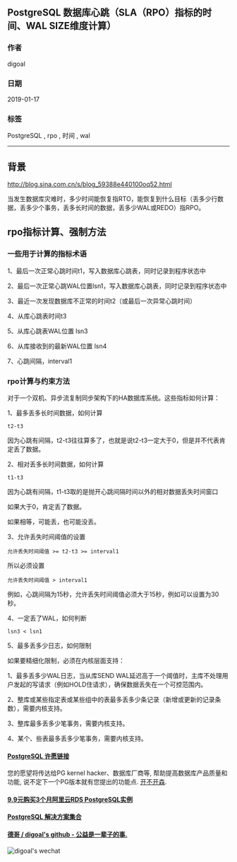 ## PostgreSQL 数据库心跳（SLA（RPO）指标的时间、WAL SIZE维度计算）   
                                                                                                                        
### 作者                                                                    
digoal                                                                    
                                                                                                 
### 日期                                                                                 
2019-01-17                                                             
                                                                      
### 标签                                                                                                          
PostgreSQL , rpo , 时间 , wal              
                                                                                                                        
----                                                                                                                  
                                                                                                                           
## 背景       
http://blog.sina.com.cn/s/blog_59388e440100oq52.html  
  
当发生数据库灾难时，多少时间能恢复指RTO，能恢复到什么目标（丢多少行数据，丢多少个事务，丢多长时间的数据，丢多少WAL或REDO）指RPO。  
  
  
  
## rpo指标计算、强制方法  
### 一些用于计算的指标术语  
1、最后一次正常心跳时间t1，写入数据库心跳表，同时记录到程序状态中  
  
2、最后一次正常心跳WAL位置lsn1，写入数据库心跳表，同时记录到程序状态中  
  
3、最近一次发现数据库不正常的时间t2（或最后一次异常心跳时间）  
  
4、从库心跳表时间t3  
  
5、从库心跳表WAL位置 lsn3  
  
6、从库接收到的最新WAL位置 lsn4  
  
7、心跳间隔，interval1  
  
### rpo计算与约束方法  
对于一个双机、异步流复制同步架构下的HA数据库系统。这些指标如何计算：  
  
1、最多丢多长时间数据，如何计算  
  
```  
t2-t3  
```  
  
因为心跳有间隔，t2-t3往往算多了，也就是说t2-t3一定大于0，但是并不代表肯定丢了数据。  
  
  
2、相对丢多长时间数据，如何计算  
  
```  
t1-t3  
```  
  
因为心跳有间隔，t1-t3取的是抛开心跳间隔时间以外的相对数据丢失时间窗口  
  
如果大于0，肯定丢了数据。  
  
如果相等，可能丢，也可能没丢。  
  
3、允许丢失时间阈值的设置  
  
```  
允许丢失时间阈值 >= t2-t3 >= interval1  
```  
  
所以必须设置  
  
```  
允许丢失时间阈值 > interval1  
```  
  
例如，心跳间隔为15秒，允许丢失时间阈值必须大于15秒，例如可以设置为30秒。  
  
4、一定丢了WAL，如何判断  
  
```  
lsn3 < lsn1  
```  
  
5、最多丢多少日志，如何限制  
  
  
如果要精细化限制，必须在内核层面支持：  
  
1、最多丢多少WAL日志，当从库SEND WAL延迟高于一个阈值时，主库不处理用户发起的写请求（例如HOLD住请求），确保数据丢失在一个可控范围内。    
  
2、整库或某些指定表或某些组中的表最多丢多少条记录（新增或更新的记录条数），需要内核支持。  
  
3、整库最多丢多少笔事务，需要内核支持。  
  
4、某个、些表最多丢多少笔事务，需要内核支持。  
    
  
  
  
  
  
  
  
  
  
  
  
  
  
  
  
  
  
  
  
  
  
  
  
  
  
  
  
  
  
  
  
  
  
  
  
  
  
  
  
  
  
  
  
  
  
  
  
  
  
  
  
  
  
  
  
  
  
  
  
#### [PostgreSQL 许愿链接](https://github.com/digoal/blog/issues/76 "269ac3d1c492e938c0191101c7238216")
您的愿望将传达给PG kernel hacker、数据库厂商等, 帮助提高数据库产品质量和功能, 说不定下一个PG版本就有您提出的功能点. [开不开森](https://github.com/digoal/blog/issues/76 "269ac3d1c492e938c0191101c7238216").  
  
  
#### [9.9元购买3个月阿里云RDS PostgreSQL实例](https://www.aliyun.com/database/postgresqlactivity "57258f76c37864c6e6d23383d05714ea")
  
  
#### [PostgreSQL 解决方案集合](https://yq.aliyun.com/topic/118 "40cff096e9ed7122c512b35d8561d9c8")
  
  
#### [德哥 / digoal's github - 公益是一辈子的事.](https://github.com/digoal/blog/blob/master/README.md "22709685feb7cab07d30f30387f0a9ae")
  
  
![digoal's wechat](../pic/digoal_weixin.jpg "f7ad92eeba24523fd47a6e1a0e691b59")
  
